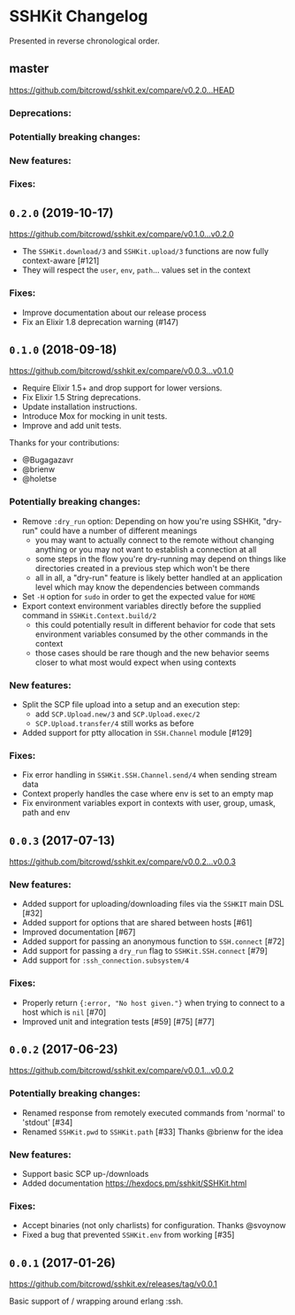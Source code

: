 # SSHKit Changelog

Presented in reverse chronological order.

## master

https://github.com/bitcrowd/sshkit.ex/compare/v0.2.0...HEAD

<!-- Put high-level summary here -->

<!-- Give thanks to contributors and mention them! -->

### Deprecations:

<!-- Put deprecations here -->

### Potentially breaking changes:

<!-- Put potentially breaking changes here -->

### New features:

<!-- Put new features here -->

### Fixes:

<!-- Put fixes here -->

## `0.2.0` (2019-10-17)

https://github.com/bitcrowd/sshkit.ex/compare/v0.1.0...v0.2.0

* The `SSHKit.download/3` and `SSHKit.upload/3` functions are now fully context-aware [#121]
* They will respect the `user`, `env`, `path`… values set in the context

### Fixes:

* Improve documentation about our release process
* Fix an Elixir 1.8 deprecation warning (#147)

## `0.1.0` (2018-09-18)

https://github.com/bitcrowd/sshkit.ex/compare/v0.0.3...v0.1.0

* Require Elixir 1.5+ and drop support for lower versions.
* Fix Elixir 1.5 String deprecations.
* Update installation instructions.
* Introduce Mox for mocking in unit tests.
* Improve and add unit tests.

Thanks for your contributions:

* @Bugagazavr
* @brienw
* @holetse

### Potentially breaking changes:

* Remove `:dry_run` option: Depending on how you're using SSHKit, "dry-run" could have a number of different meanings
  * you may want to actually connect to the remote without changing anything or you may not want to establish a connection at all
  * some steps in the flow you're dry-running may depend on things like directories created in a previous step which won't be there
  * all in all, a "dry-run" feature is likely better handled at an application level which may know the dependencies between commands
* Set `-H` option for `sudo` in order to get the expected value for `HOME`
* Export context environment variables directly before the supplied command in `SSHKit.Context.build/2`
  * this could potentially result in different behavior for code that sets environment variables consumed by the other commands in the context
  * those cases should be rare though and the new behavior seems closer to what most would expect when using contexts

### New features:

* Split the SCP file upload into a setup and an execution step:
  * add `SCP.Upload.new/3` and `SCP.Upload.exec/2`
  * `SCP.Upload.transfer/4` still works as before
* Added support for ptty allocation in `SSH.Channel` module [#129]

### Fixes:

* Fix error handling in `SSHKit.SSH.Channel.send/4` when sending stream data
* Context properly handles the case where env is set to an empty map
* Fix environment variables export in contexts with user, group, umask, path and env

## `0.0.3` (2017-07-13)

https://github.com/bitcrowd/sshkit.ex/compare/v0.0.2...v0.0.3

### New features:

* Added support for uploading/downloading files via the `SSHKIT` main DSL [#32]
* Added support for options that are shared between hosts [#61]
* Improved documentation [#67]
* Added support for passing an anonymous function to `SSH.connect` [#72]
* Add support for passing a `dry_run` flag to `SSHKit.SSH.connect` [#79]
* Add support for `:ssh_connection.subsystem/4`

### Fixes:

* Properly return `{:error, "No host given."}` when trying to connect to a host which is `nil` [#70]
* Improved unit and integration tests [#59] [#75] [#77]

## `0.0.2` (2017-06-23)

https://github.com/bitcrowd/sshkit.ex/compare/v0.0.1...v0.0.2

### Potentially breaking changes:

* Renamed response from remotely executed commands from 'normal' to 'stdout' [#34]
* Renamed `SSHKit.pwd` to `SSHKit.path` [#33] Thanks @brienw for the idea

### New features:

* Support basic SCP up-/downloads
* Added documentation https://hexdocs.pm/sshkit/SSHKit.html

### Fixes:

* Accept binaries (not only charlists) for configuration. Thanks @svoynow
* Fixed a bug that prevented `SSHKit.env` from working [#35]

## `0.0.1` (2017-01-26)

https://github.com/bitcrowd/sshkit.ex/releases/tag/v0.0.1

Basic support of / wrapping around erlang :ssh.
